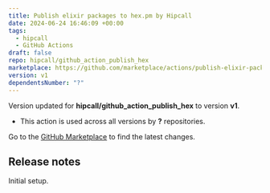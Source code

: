 ```yaml
---
title: Publish elixir packages to hex.pm by Hipcall
date: 2024-06-24 16:46:09 +00:00
tags:
  - hipcall
  - GitHub Actions
draft: false
repo: hipcall/github_action_publish_hex
marketplace: https://github.com/marketplace/actions/publish-elixir-packages-to-hex-pm-by-hipcall
version: v1
dependentsNumber: "?"
---
```



Version updated for **hipcall/github_action_publish_hex** to version **v1**.
- This action is used across all versions by **?** repositories.

Go to the [GitHub Marketplace](https://github.com/marketplace/actions/publish-elixir-packages-to-hex-pm-by-hipcall) to find the latest changes.

## Release notes

Initial setup.
